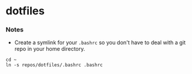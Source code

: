 # dotfiles

### Notes

- Create a symlink for your `.bashrc` so you don't have to deal with a git repo in your home directory.

```
cd ~
ln -s repos/dotfiles/.bashrc .bashrc
```
